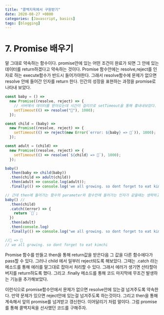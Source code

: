 ```yaml
---
title: "콜백지옥에서 구원받기"
date: 2020-08-27 +0800
categories: [Javascript, basics]
tags: [blogging]
---
```


# 7. Promise 배우기

말 그대로 약속하는 함수이다. promise안에 있는 어떤 조건이 완료가 되면 그 안에 있는 데이터를 return하겠다고 약속하는 것이다. Promise 함수안에는 resolve,reject를 인자로 하는 execute함수가 반드시 들어가야한다. 그래서 resolve함수에 문제가 없으면 resolve 안에 들어간 인자를 return 한다. 인간의 성장을 표현하는 과정을 promise로 나타내 보았다.

```javascript
const baby = () =>
  new Promise((resolve, reject) => {
    // 서버에서 데이터를 받아오는데 시간이 걸리므로 setTimeout을 통해 흉내내보았다.
    setTimeout(() => resolve("👶"), 1000);
  });

const child = (baby) =>
  new Promise((resolve, reject) => {
    setTimeout(() => reject(new Error(`error: ${baby} => 👦`)), 1000);
  });

const adult = (child) =>
  new Promise((resolve, reject) => {
    setTimeout(() => resolve(`${child} => 👨`), 1000);
  });

baby()
  .then(baby => child(baby))
  .then(child => adult(child))
  .then(adult => console.log(adult));
  .finally(() => console.log('we all growing. so dont forget to eat kimchi'));

// 근데 then에 들어가는 함수의 parameter와 함수안에 들어가는 인자가 같을때는 생략하고 코드를 작성해도 문제없다.
baby() //
  .then(child)
  .catch((error) => {
    return `🎅`;
  })
  .then(adult)
  .then(console.log)
  .finally(() => console.log("we all growing. so dont forget to eat kimchi"));

//🎅 => 👨
// we all growing. so dont forget to eat kimchi
```

Promise 함수를 만들고 then을 통해 return값을 받은다음 그 값을 다른 함수에다가 pass할 수 있다. 그러나 child 에서 일부러 reject되도록 해보았다. 그때는 .catch 라는 메소드를 통해 에러를 말그대로 잡아서 처리할 수 있다. 그래서 에러가 생기면 산타할아버지를 return하도록 했다. 그리고 .finally 메소드를 통해 코드 마지막에 무조건 발생하는 기능을 추가해보았다.

이런식으로 promise함수안에서 문제가 없으면 resolve안에 있는걸 넘겨주도록 약속한다. 만약 문제가 있으면 reject안에 있는걸 넘겨주도록 하는것이다. 그리고 then을 통해 계속해서 앞의 promise를 넘겨받고 갱신한다. 이어달리기 처럼 말이다. 그럼 promise를 통해 콜백지옥을 선사했던 코드를 구해주자.
